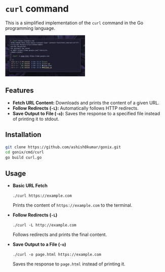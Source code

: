 # `curl` command

This is a simplified implementation of the `curl` command in the Go programming language.

<img src="../../examples/curl.png" alt="example" width="50%">

## Features

- **Fetch URL Content:** Downloads and prints the content of a given URL.
- **Follow Redirects (`-L`):** Automatically follows HTTP redirects.
- **Save Output to File (`-o`):** Saves the response to a specified file instead of printing it to stdout.

## Installation

```bash
git clone https://github.com/ashish0kumar/gonix.git
cd gonix/cmd/curl
go build curl.go
```

## Usage

- **Basic URL Fetch**

    `./curl https://example.com`

    Prints the content of `https://example.com` to the terminal.

- **Follow Redirects (`-L`)**

    `./curl -L http://example.com`

    Follows redirects and prints the final content.

- **Save Output to a File (`-o`)**

    `./curl -o page.html https://example.com`

    Saves the response to `page.html` instead of printing it.